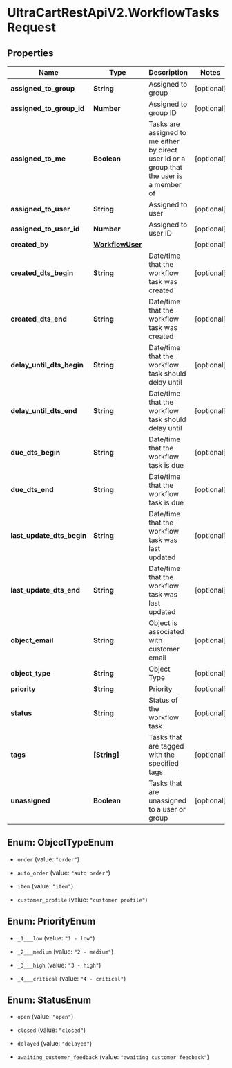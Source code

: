 # UltraCartRestApiV2.WorkflowTasksRequest

## Properties
Name | Type | Description | Notes
------------ | ------------- | ------------- | -------------
**assigned_to_group** | **String** | Assigned to group | [optional] 
**assigned_to_group_id** | **Number** | Assigned to group ID | [optional] 
**assigned_to_me** | **Boolean** | Tasks are assigned to me either by direct user id or a group that the user is a member of | [optional] 
**assigned_to_user** | **String** | Assigned to user | [optional] 
**assigned_to_user_id** | **Number** | Assigned to user ID | [optional] 
**created_by** | [**WorkflowUser**](WorkflowUser.md) |  | [optional] 
**created_dts_begin** | **String** | Date/time that the workflow task was created | [optional] 
**created_dts_end** | **String** | Date/time that the workflow task was created | [optional] 
**delay_until_dts_begin** | **String** | Date/time that the workflow task should delay until | [optional] 
**delay_until_dts_end** | **String** | Date/time that the workflow task should delay until | [optional] 
**due_dts_begin** | **String** | Date/time that the workflow task is due | [optional] 
**due_dts_end** | **String** | Date/time that the workflow task is due | [optional] 
**last_update_dts_begin** | **String** | Date/time that the workflow task was last updated | [optional] 
**last_update_dts_end** | **String** | Date/time that the workflow task was last updated | [optional] 
**object_email** | **String** | Object is associated with customer email | [optional] 
**object_type** | **String** | Object Type | [optional] 
**priority** | **String** | Priority | [optional] 
**status** | **String** | Status of the workflow task | [optional] 
**tags** | **[String]** | Tasks that are tagged with the specified tags | [optional] 
**unassigned** | **Boolean** | Tasks that are unassigned to a user or group | [optional] 


<a name="ObjectTypeEnum"></a>
## Enum: ObjectTypeEnum


* `order` (value: `"order"`)

* `auto_order` (value: `"auto order"`)

* `item` (value: `"item"`)

* `customer_profile` (value: `"customer profile"`)




<a name="PriorityEnum"></a>
## Enum: PriorityEnum


* `_1___low` (value: `"1 - low"`)

* `_2___medium` (value: `"2 - medium"`)

* `_3___high` (value: `"3 - high"`)

* `_4___critical` (value: `"4 - critical"`)




<a name="StatusEnum"></a>
## Enum: StatusEnum


* `open` (value: `"open"`)

* `closed` (value: `"closed"`)

* `delayed` (value: `"delayed"`)

* `awaiting_customer_feedback` (value: `"awaiting customer feedback"`)




